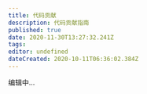 ```yaml
---
title: 代码贡献
description: 代码贡献指南
published: true
date: 2020-11-30T13:27:32.241Z
tags: 
editor: undefined
dateCreated: 2020-10-11T06:36:02.384Z
---
```


编辑中...